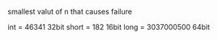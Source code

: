 smallest valut of n that causes failure

int = 46341 32bit
short = 182 16bit
long = 3037000500 64bit
